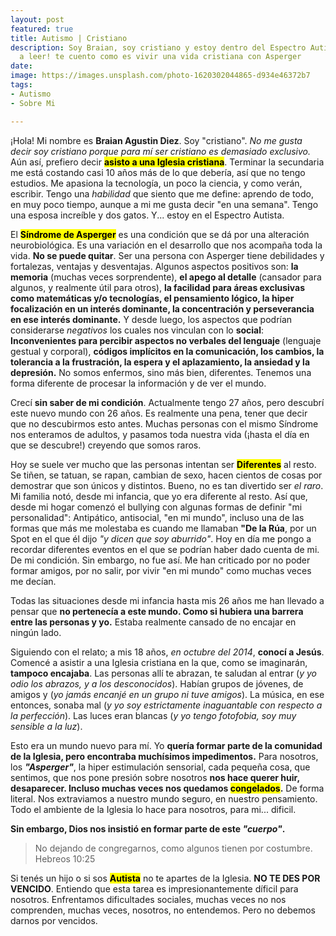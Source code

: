 ```yaml
---
layout: post
featured: true
title: Autismo | Cristiano
description: Soy Braian, soy cristiano y estoy dentro del Espectro Autista. ¡Entra
  a leer! te cuento como es vivir una vida cristiana con Asperger
date: 
image: https://images.unsplash.com/photo-1620302044865-d934e46372b7
tags:
- Autismo
- Sobre Mi

---
```


¡Hola! Mi nombre es **Braian Agustin Diez**. Soy "cristiano". *No me gusta decir soy cristiano porque para mí ser cristiano es demasiado exclusivo.* Aún así, prefiero decir <strong><mark>asisto a una Iglesia cristiana</mark></strong>. Terminar la secundaria me está costando casi 10 años más de lo que debería, así que no tengo estudios. Me apasiona la tecnología, un poco la ciencia, y como verán, escribir. Tengo una *habilidad* que siento que me define: aprendo de todo, en muy poco tiempo, aunque a mi me gusta decir "en una semana". Tengo una esposa increíble y dos gatos. Y... estoy en el Espectro Autista. 

El <mark><strong>Síndrome de Asperger</strong></mark> es una condición que se dá por una alteración neurobiológica. Es una variación en el desarrollo que nos acompaña toda la vida. **No se puede quitar**. Ser una persona con Asperger tiene debilidades y fortalezas, ventajas y desventajas. Algunos aspectos positivos son: **la memoria** (muchas veces sorprendente), **el apego al detalle** (cansador para algunos, y realmente útil para otros), **la facilidad para áreas exclusivas como matemáticas y/o tecnologías, el pensamiento lógico, la hiper focalización en un interés dominante, la concentración y perseverancia en ese interés dominante.**
Y desde luego, los aspectos que podrían considerarse *negativos* los cuales nos vinculan con lo **social**: **Inconvenientes para percibir aspectos no verbales del lenguaje** (lenguaje gestual y corporal), **códigos implícitos en la comunicación, los cambios, la tolerancia a la frustración, la espera y el aplazamiento, la ansiedad y la depresión.** 
No somos enfermos, sino más bien, diferentes. Tenemos una forma diferente de procesar la información y de ver el mundo.

Crecí **sin saber de mi condición**. Actualmente tengo 27 años, pero descubrí este nuevo mundo con 26 años. Es realmente una pena, tener que decir que no descubirmos esto antes. Muchas personas con el mismo Síndrome nos enteramos de adultos, y pasamos toda nuestra vida (¡hasta el día en que se descubre!) creyendo que somos raros. 

Hoy se suele ver mucho que las personas intentan ser <mark><strong>Diferentes</strong></mark> al resto. Se tiñen, se tatuan, se rapan, cambian de sexo, hacen cientos de cosas por demostrar que son únicos y distintos. Bueno, no es tan divertido ser *el raro*. Mi familia notó, desde mi infancia, que yo era diferente al resto. Así que, desde mi hogar comenzó el bullying con algunas formas de definir "mi personalidad": Antipático, antisocial, "en mi mundo", incluso una de las formas que más me molestaba es cuando me llamaban **"De la Rúa**, por un Spot en el que él dijo *"y dicen que soy aburrido"*. 
Hoy en día me pongo a recordar diferentes eventos en el que se podrían haber dado cuenta de mi. De mi condición. Sin embargo, no fue así. Me han criticado por no poder formar amigos, por no salir, por vivir "en mi mundo" como muchas veces me decían. 

Todas las situaciones desde mi infancia hasta mis 26 años me han llevado a pensar que **no pertenecía a este mundo. Como si hubiera una barrera entre las personas y yo.** Estaba realmente cansado de no encajar en ningún lado. 

Siguiendo con el relato; a mis 18 años, *en octubre del 2014*, **conocí a Jesús**. Comencé a asistir a una Iglesia cristiana en la que, como se imaginarán, **tampoco encajaba**. Las personas allí te abrazan, te saludan al entrar (*y yo odio los abrazos, y a los desconocidos*). Habían grupos de jóvenes, de amigos y (*yo jamás encanjé en un grupo ni tuve amigos*). La música, en ese entonces, sonaba mal (*y yo soy estrictamente inaguantable con respecto a la perfección*). Las luces eran blancas (*y yo tengo fotofobia, soy muy sensible a la luz*). 

Esto era un mundo nuevo para mí. Yo **quería formar parte de la comunidad de la Iglesia, pero encontraba muchísimos impedimentos.** Para nosotros, los <strong>*"Asperger"*</strong>, la hiper estimulación sensorial, cada pequeña cosa, que sentimos, que nos pone presión sobre nosotros **nos hace querer huir, desaparecer. Incluso muchas veces nos quedamos <mark>congelados</mark>.** De forma literal. Nos extraviamos a nuestro mundo seguro, en nuestro pensamiento. Todo el ambiente de la Iglesia lo hace para nosotros, para mi... dificil. 

<strong>Sin embargo, Dios nos insistió en formar parte de este *"cuerpo"*.</strong> 
> No dejando de congregarnos, como algunos tienen por costumbre. Hebreos 10:25

Si tenés un hijo o si sos <mark><strong>Autista</strong></mark> no te apartes de la Iglesia. **NO TE DES POR VENCIDO**. Entiendo que esta tarea es impresionantemente díficil para nosotros. Enfrentamos dificultades sociales, muchas veces no nos comprenden, muchas veces, nosotros, no entendemos. Pero no debemos darnos por vencidos. 
